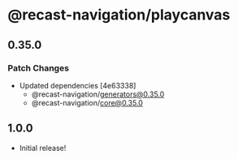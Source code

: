 # @recast-navigation/playcanvas

## 0.35.0

### Patch Changes

- Updated dependencies [4e63338]
  - @recast-navigation/generators@0.35.0
  - @recast-navigation/core@0.35.0

## 1.0.0

- Initial release!
